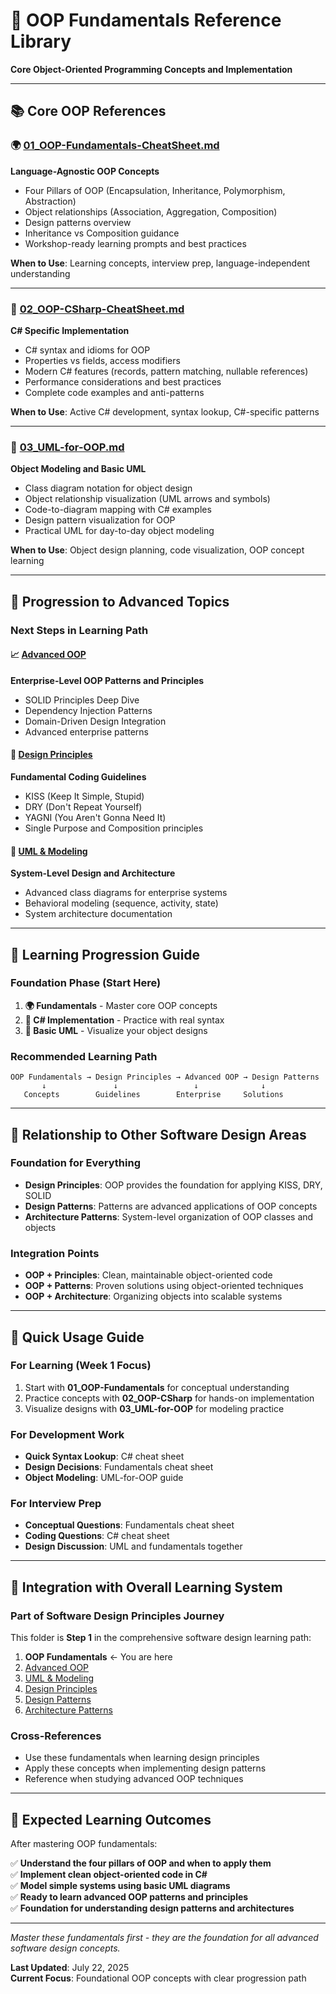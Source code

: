 # 🎯 OOP Fundamentals Reference Library

**Core Object-Oriented Programming Concepts and Implementation**

---

## 📚 Core OOP References

### **🌍 [01_OOP-Fundamentals-CheatSheet.md](01_OOP-Fundamentals-CheatSheet.md)**

**Language-Agnostic OOP Concepts**

- Four Pillars of OOP (Encapsulation, Inheritance, Polymorphism, Abstraction)
- Object relationships (Association, Aggregation, Composition)
- Design patterns overview
- Inheritance vs Composition guidance
- Workshop-ready learning prompts and best practices

**When to Use**: Learning concepts, interview prep, language-independent understanding

---

### **🔷 [02_OOP-CSharp-CheatSheet.md](02_OOP-CSharp-CheatSheet.md)**

**C# Specific Implementation**

- C# syntax and idioms for OOP
- Properties vs fields, access modifiers
- Modern C# features (records, pattern matching, nullable references)
- Performance considerations and best practices
- Complete code examples and anti-patterns

**When to Use**: Active C# development, syntax lookup, C#-specific patterns

---

### **🎨 [03_UML-for-OOP.md](03_UML-for-OOP.md)**

**Object Modeling and Basic UML**

- Class diagram notation for object design
- Object relationship visualization (UML arrows and symbols)
- Code-to-diagram mapping with C# examples
- Design pattern visualization for OOP
- Practical UML for day-to-day object modeling

**When to Use**: Object design planning, code visualization, OOP concept learning

---

## 🚀 **Progression to Advanced Topics**

### **Next Steps in Learning Path**

#### **📈 [Advanced OOP](../02-advanced-oop/)**

**Enterprise-Level OOP Patterns and Principles**

- SOLID Principles Deep Dive
- Dependency Injection Patterns
- Domain-Driven Design Integration
- Advanced enterprise patterns

#### **🎯 [Design Principles](../04-design-principles/)**

**Fundamental Coding Guidelines**

- KISS (Keep It Simple, Stupid)
- DRY (Don't Repeat Yourself)
- YAGNI (You Aren't Gonna Need It)
- Single Purpose and Composition principles

#### **🎨 [UML & Modeling](../03-uml-and-modeling/)**

**System-Level Design and Architecture**

- Advanced class diagrams for enterprise systems
- Behavioral modeling (sequence, activity, state)
- System architecture documentation

---

## 🎯 **Learning Progression Guide**

### **Foundation Phase (Start Here)**

1. **🌍 Fundamentals** - Master core OOP concepts
2. **🔷 C# Implementation** - Practice with real syntax
3. **🎨 Basic UML** - Visualize your object designs

### **Recommended Learning Path**

```text
OOP Fundamentals → Design Principles → Advanced OOP → Design Patterns
       ↓               ↓                 ↓              ↓
   Concepts        Guidelines        Enterprise     Solutions
```

---

## 🔄 **Relationship to Other Software Design Areas**

### **Foundation for Everything**

- **Design Principles**: OOP provides the foundation for applying KISS, DRY, SOLID
- **Design Patterns**: Patterns are advanced applications of OOP concepts
- **Architecture Patterns**: System-level organization of OOP classes and objects

### **Integration Points**

- **OOP + Principles**: Clean, maintainable object-oriented code
- **OOP + Patterns**: Proven solutions using object-oriented techniques
- **OOP + Architecture**: Organizing objects into scalable systems

---

## 🎯 **Quick Usage Guide**

### **For Learning (Week 1 Focus)**

1. Start with **01_OOP-Fundamentals** for conceptual understanding
2. Practice concepts with **02_OOP-CSharp** for hands-on implementation
3. Visualize designs with **03_UML-for-OOP** for modeling practice

### **For Development Work**

- **Quick Syntax Lookup**: C# cheat sheet
- **Design Decisions**: Fundamentals cheat sheet
- **Object Modeling**: UML-for-OOP guide

### **For Interview Prep**

- **Conceptual Questions**: Fundamentals cheat sheet
- **Coding Questions**: C# cheat sheet
- **Design Discussion**: UML and fundamentals together

---

## 🔗 **Integration with Overall Learning System**

### **Part of Software Design Principles Journey**

This folder is **Step 1** in the comprehensive software design learning path:

1. **OOP Fundamentals** ← You are here
2. [Advanced OOP](../02-advanced-oop/)
3. [UML & Modeling](../03-uml-and-modeling/)
4. [Design Principles](../04-design-principles/)
5. [Design Patterns](../05-design-patterns/)
6. [Architecture Patterns](../06-architecture-patterns/)

### **Cross-References**

- Use these fundamentals when learning design principles
- Apply these concepts when implementing design patterns
- Reference when studying advanced OOP techniques

---

## 🎯 **Expected Learning Outcomes**

After mastering OOP fundamentals:

✅ **Understand the four pillars of OOP and when to apply them**  
✅ **Implement clean object-oriented code in C#**  
✅ **Model simple systems using basic UML diagrams**  
✅ **Ready to learn advanced OOP patterns and principles**  
✅ **Foundation for understanding design patterns and architectures**

---

_Master these fundamentals first - they are the foundation for all advanced software design concepts._

**Last Updated**: July 22, 2025  
**Current Focus**: Foundational OOP concepts with clear progression path
